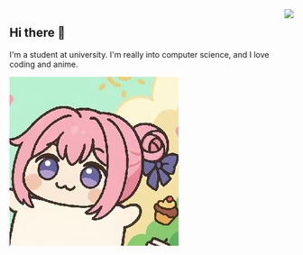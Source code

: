 <img align="right" src="https://count.getloli.com/@Amiya55?name=Amiya55&theme=original-new&padding=7&offset=0&align=top&scale=1&pixelated=1&darkmode=auto">

## Hi there 👋

I'm a student at university. I'm really into computer science, and I love coding and anime.

![doro](images/doro.jpg)

<!--
**Amiya55/Amiya55** is a ✨ _special_ ✨ repository because its `README.md` (this file) appears on your GitHub profile.

Here are some ideas to get you started:

- 🔭 I’m currently working on ...
- 🌱 I’m currently learning ...
- 👯 I’m looking to collaborate on ...
- 🤔 I’m looking for help with ...
- 💬 Ask me about ...
- 📫 How to reach me: ...
- 😄 Pronouns: ...
- ⚡ Fun fact: ...
-->
